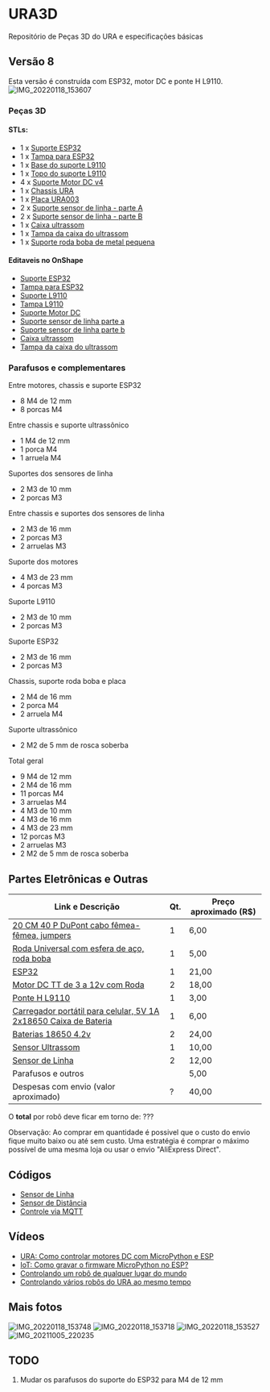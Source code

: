# URA3D
Repositório de Peças 3D do URA e especificações básicas 

## Versão 8

Esta versão é construída com ESP32, motor DC e ponte H L9110. 
![IMG_20220118_153607](https://user-images.githubusercontent.com/19957124/151552750-39eee4a2-b9bc-454f-b2bc-c4ee48d014f1.jpg)

### Peças 3D 


#### STLs: 
* 1 x [Suporte ESP32](https://github.com/Natalnet/URA3D/blob/master/stable_stls/v8/suporte%20esp32.stl)
* 1 x [Tampa para ESP32](https://github.com/Natalnet/URA3D/blob/master/stable_stls/v8/tampa%20esp32.stl) 
* 1 x [Base do suporte L9110](https://github.com/Natalnet/URA3D/blob/master/stable_stls/v8/base%20suporte%20L9110.stl)
* 1 x [Topo do suporte L9110](https://github.com/Natalnet/URA3D/blob/master/stable_stls/v8/topo%20suporte%20L9110.stl) 
* 4 x [Suporte Motor DC v4](https://github.com/Natalnet/URA3D/blob/master/stable_stls/v8/suporte%20motor.stl)
* 1 x [Chassis URA](https://github.com/Natalnet/URA3D/blob/master/stable_stls/v8/chassis.stl) 
* 1 x [Placa URA003](https://github.com/Natalnet/URA3D/blob/master/stable_stls/v8/PlacaURA003.stl) 
* 2 x [Suporte sensor de linha - parte A](https://github.com/Natalnet/URA3D/blob/master/stable_stls/v8/suporte%20sensor%20de%20linha%20parte%20a.stl) 
* 2 x [Suporte sensor de linha - parte B](https://github.com/Natalnet/URA3D/blob/master/stable_stls/v8/suporte%20sensor%20de%20linha%20parte%20b.stl) 
* 1 x [Caixa ultrassom](https://github.com/Natalnet/URA3D/blob/master/stable_stls/v8/caixa%20ultrassom.stl)
* 1 x [Tampa da caixa do ultrassom](https://github.com/Natalnet/URA3D/blob/master/stable_stls/v8/tampa%20da%20caixa%20do%20ultrassom.stl)
* 1 x [Suporte roda boba de metal pequena](https://github.com/Natalnet/URA3D/blob/master/stable_stls/v8/suporte%20roda%20boba%20pequena%20v3.stl)
 
#### Editaveis no OnShape
* [Suporte ESP32](https://cad.onshape.com/documents/da2893e39737269eabcc538f/w/f65fd3e3db945192bb0506ee/e/0dc5e1f2a7eb1b9047fb6555?renderMode=0&uiState=61c1ec8e94f3596b0a02fad9)
* [Tampa para ESP32](https://cad.onshape.com/documents/da2893e39737269eabcc538f/w/f65fd3e3db945192bb0506ee/e/f0a40e6744258405f1235c48?renderMode=0&uiState=61c1ed1e94f3596b0a02fcc6)
* [Suporte L9110](https://cad.onshape.com/documents/0645b71dd36fa9041955fe5c/w/5c01c6e7de2fd9529bc1bde8/e/e7a438fc2833281217db6045?renderMode=0&uiState=61c1eddd3476d60572ef6be0)
* [Tampa L9110](https://cad.onshape.com/documents/0645b71dd36fa9041955fe5c/w/5c01c6e7de2fd9529bc1bde8/e/ae64064c4143f9ef8f443d6e?renderMode=0&uiState=61c1ee403476d60572ef6c8e)
* [Suporte Motor DC](https://cad.onshape.com/documents/e45ec81d3bc0cc02ca7d5bac/w/183fa68e8e2792a1392ef014/e/ab767c6f52bd8553d3f916f6?renderMode=0&uiState=61b641b87b27916e0368c391)
* [Suporte sensor de linha parte a](https://cad.onshape.com/documents/e259ff6defdef96e8ab41d8b/w/1b109841c4d9736a1870dfb0/e/350295baa946ced05d467425?renderMode=0&uiState=61c1ea3bbb05c5165f0a459c)
* [Suporte sensor de linha parte b](https://cad.onshape.com/documents/e259ff6defdef96e8ab41d8b/w/1b109841c4d9736a1870dfb0/e/cd690e71fe9f9e5f9f80e279?renderMode=0&uiState=61c1ea85bb05c5165f0a46c1)
* [Caixa ultrassom](https://cad.onshape.com/documents/eff211665e8c7836090196e9/w/b42c08b0b75a4629edf96235/e/b35db6d97b250042e3331039?renderMode=0&uiState=61c1e8ba3476d60572ef5c09)
* [Tampa da caixa do ultrassom](https://cad.onshape.com/documents/69c19290b47989f6532ec43b/w/113850079f3eb17f24106091/e/c47433a3bffd45538d53acae?renderMode=0&uiState=61c1e8233f65835bbfea031d)

### Parafusos e complementares 
Entre motores, chassis e suporte ESP32
* 8 M4 de 12 mm 
* 8 porcas M4 

Entre chassis e suporte ultrassônico 
* 1 M4 de 12 mm 
* 1 porca M4
* 1 arruela M4

Suportes dos sensores de linha 
* 2 M3 de 10 mm 
* 2 porcas M3

Entre chassis e suportes dos sensores de linha 
* 2 M3 de 16 mm 
* 2 porcas M3
* 2 arruelas M3 

Suporte dos motores 
* 4 M3 de 23 mm 
* 4 porcas M3

Suporte L9110
* 2 M3 de 10 mm 
* 2 porcas M3

Suporte ESP32
* 2 M3 de 16 mm 
* 2 porcas M3

Chassis, suporte roda boba e placa 
* 2 M4 de 16 mm 
* 2 porca M4
* 2 arruela M4

Suporte ultrassônico 
* 2 M2 de 5 mm de rosca soberba 

Total geral
* 9 M4 de 12 mm 
* 2 M4 de 16 mm 
* 11 porcas M4
* 3 arruelas M4
* 4 M3 de 10 mm 
* 4 M3 de 16 mm 
* 4 M3 de 23 mm 
* 12 porcas M3
* 2 arruelas M3
* 2 M2 de 5 mm de rosca soberba 


## Partes Eletrônicas e Outras 
| Link e Descrição | Qt. | Preço aproximado (R$) |
| --- | --- | --- |
| [20 CM 40 P DuPont cabo fêmea-fêmea, jumpers](https://pt.aliexpress.com/item/32847418999.html) | 1 | 6,00 |
| [Roda Universal com esfera de aço, roda boba](https://pt.aliexpress.com/item/4000995103921.html) | 1 | 5,00 |
| [ESP32](https://pt.aliexpress.com/item/4000115960206.html) | 1 | 21,00 |  
| [Motor DC TT de 3 a 12v com Roda](https://pt.aliexpress.com/item/32851946942.html ) | 2 | 18,00 | 
| [Ponte H L9110](https://pt.aliexpress.com/item/32893555258.html) | 1 | 3,00 |
| [Carregador portátil para celular, 5V 1A 2x18650 Caixa de Bateria](https://pt.aliexpress.com/item/33048736765.html) | 1 | 6,00 |
| [Baterias 18650 4.2v](https://produto.mercadolivre.com.br/MLB-717637625-kit-12-bateria18650-li-ion-8800mh-42v-lanterna-tatica-led-_JM) | 2 | 24,00 |
| [Sensor Ultrassom](https://pt.aliexpress.com/item/33008144645.html) | 1 | 10,00 | 
| [Sensor de Linha](https://pt.aliexpress.com/item/32837015888.html) | 2 | 12,00 | 
| Parafusos e outros |  | 5,00 |
| Despesas com envio (valor aproximado) | ? | 40,00 | 

O **total** por robô deve ficar em torno de: ???

Observação: Ao comprar em quantidade é possivel que o custo do envio fique muito baixo ou até sem custo. Uma estratégia é comprar o máximo possível de uma mesma loja ou usar o envio "AliExpress Direct". 

## Códigos 
* [Sensor de Linha](https://github.com/Natalnet/lib_ura_esp/blob/master/ESP32/LineSensor/README.md)
* [Sensor de Distância](https://github.com/Natalnet/lib_ura_esp/tree/master/ESP32/UltrasonicSensor)
* [Controle via MQTT](https://github.com/Natalnet/lib_ura_esp/tree/master/ESP32/MQTTBasicControl) 


## Vídeos 

* [URA: Como controlar motores DC com MicroPython e ESP](https://youtu.be/Zrb4ya5w_Og)
* [IoT: Como gravar o firmware MicroPython no ESP?](https://youtu.be/F11Zw-0OYhw)
* [Controlando um robô de qualquer lugar do mundo](https://youtu.be/kUujN_RainY)
* [Controlando vários robôs do URA ao mesmo tempo](https://youtu.be/dd7foZvS9JI)

## Mais fotos 

![IMG_20220118_153748](https://user-images.githubusercontent.com/19957124/151553109-ad303cdf-7860-4b9b-a59e-0763cf77f7f5.jpg)
![IMG_20220118_153718](https://user-images.githubusercontent.com/19957124/151553139-61bc8037-558f-40ad-805b-245ad1d8cb9a.jpg)
![IMG_20220118_153527](https://user-images.githubusercontent.com/19957124/151553151-e24dca6d-e366-47b9-ab49-2fc9561ff498.jpg)
![IMG_20211005_220235](https://user-images.githubusercontent.com/19957124/136124638-ddeedd21-5521-4419-a293-521bda014fcc.jpg)


## TODO

1. Mudar os parafusos do suporte do ESP32 para M4 de 12 mm 









